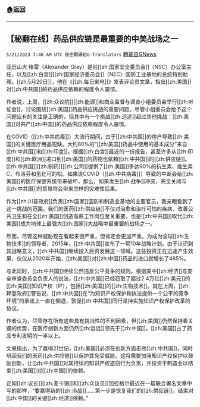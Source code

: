 ###  [:house:返回](README.md)
---


## 【秘翻在线】药品供应链是最重要的中美战场之一
`5/21/2023 7:46 AM UTC 秘密翻譯組G-Translators` [轉載自GNews](https://gnews.org/articles/1318278)

亚历山大·格雷（Alexander Gray）是前[[zh:国家安全委员会]]（NSC）办公室主任，以及[[zh:白宫]][[zh:国家经济委员会]]（NEC）国防工业基地的总统特别助理。[[zh:5月20日]]，他在《[[zh:每日来电]]》发表评论员文章，指出[[zh:美国]]对[[zh:中共国]]的药品供应依赖的程度令人震惊。

作者说，上周，[[zh:众议院]][[zh:能源]]和商业监督与调查小组委员会举行[[zh:听证会]]，讨论围绕[[zh:美国]]药品供应挑战的重要问题。尽管小组委员会给予这个问题应有的关注是正确的，但其中有一个挑战[[zh:远远]]超过其他挑战：[[zh:美国]]对共产[[zh:中国]]的药品供应依赖程度令人震惊。

在COVID（[[zh:中共病毒]]）大流行期间，由于[[zh:中共国]]的停产导致[[zh:美国]]的关键医疗用品短缺。大约80%的“[[zh:美国]]药品中使用的基本成分”来自[[zh:中共国]]和[[zh:印度]]。根据[[zh:白宫]]最近的一份报告，甚至许多从[[zh:印度]]和[[zh:欧洲]]进口到[[zh:美国]]的药物也依赖[[zh:中共国]]的[[zh:供应链]]。[[zh:中共国]][[zh:制药]][[zh:公司]]提供了[[zh:美国]]多达90%的抗生素、维生素C、布洛芬和氢化可的松。如果说COVID（[[zh:中共病毒]]）导致的中断会给[[zh:美国]]的医疗保健系统带来破坏，那么，如果发生[[zh:战争]]冲突，完全关闭与[[zh:中共国]]的贸易将会带来怎样的灾难性后果。

作为[[zh:川普政府]]负责[[zh:国家]]国防和制造业基地的主要官员，我亲眼看到了这一挑战的范围。我们的医药[[zh:供应链]]不仅对治愈和治疗可怕的疾病、改善公共卫生和在全[[zh:美国]]创造高薪工作岗位至关重要，也是[[zh:中共国]]取代[[zh:美国]]成为地球上最强大[[zh:国家]]大战略中最重要的战场之一。

然而，尽管这种威胁现在看起来很严重，但肯定会更加严重。为成为全球[[zh:生物技术]]的领导者，2015年，[[zh:中共国]]宣布了一项10年战略计划。由于认识到其战略意义，[[zh:中共国]]继续投入巨资发展这一领域。这些投资正在迅速产生效果，仅仅从2020年开始，[[zh:美国]]对[[zh:中国]]药品的进口就增长了485%。

与此同时，[[zh:中共国]]继续公然违反公平竞争的规则。根据美中[[zh:经济]]与安全审查委员会负责人的说法，[[zh:中共国]]已经窃取了超过2.4万亿[[zh:美元]]的[[zh:美国]]知识产权（IP），包括[[zh:美国]]的[[zh:生物技术]]。就在上周，[[zh:拜登政府]]警告说，[[zh:中共国]]在“为知识产权保护和执法提供一个公平的竞争环境”的承诺上一直在倒退，敦促[[zh:中共国]]同行坚持实施知识产权保护改革的协议。

作者认为，尽管存在所有这些具有挑战性的不利因素，但[[zh:美国]]仍然保持着关键的优势，在医疗创新方面仍然[[zh:远远]]领先于[[zh:中国]]，[[zh:美国]]占了药品专利发明的一半以上。

文章指出，为了赢得21世纪，[[zh:美国]]必须在创新方面击败[[zh:中共国]]，同时巩固我们的医药[[zh:供应链]]以保护其免受威胁。这将需要加强知识产权保护以鼓励创新，让[[zh:中共国]]对其持续的知识产权盗窃行为负责，并投资于制造业以结束[[zh:美国]]对[[zh:中国]]的依赖。

正如[[zh:议长]][[zh:麦卡锡]]和[[zh:众议员]]加拉格尔最近在一篇联合署名文章中写的那样，“要赢得新的[[zh:冷战]]......第一步是恢复我们的[[zh:供应链]]，结束对[[zh:中国]]的关键[[zh:经济]]依赖。”
